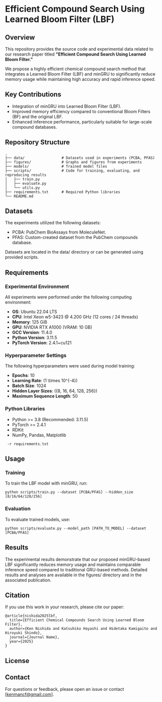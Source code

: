 # Efficient Compound Search Using Learned Bloom Filter (LBF)

## Overview
This repository provides the source code and experimental data related to our research paper titled **"Efficient Compound Search Using Learned Bloom Filter."**

We propose a highly efficient chemical compound search method that integrates a Learned Bloom Filter (LBF) and minGRU to significantly reduce memory usage while maintaining high accuracy and rapid inference speed.

## Key Contributions
- Integration of minGRU into Learned Bloom Filter (LBF).
- Improved memory efficiency compared to conventional Bloom Filters (BF) and the original LBF.
- Enhanced inference performance, particularly suitable for large-scale compound databases.

## Repository Structure
```plaintext
.
├── data/                 # Datasets used in experiments (PCBA, PFAS)
├── figures/              # Graphs and figures from experiments
├── models/               # Trained model files
├── scripts/              # Code for training, evaluating, and reproducing results
│   ├── train.py
│   ├── evaluate.py
│   └── utils.py
├── requirements.txt      # Required Python libraries
└── README.md
```

## Datasets
The experiments utilized the following datasets:

- PCBA: PubChem BioAssays from MoleculeNet.
- PFAS: Custom-created dataset from the PubChem compounds database.

Datasets are located in the data/ directory or can be generated using provided scripts.

## Requirements

### Experimental Environment
All experiments were performed under the following computing environment:

- **OS**: Ubuntu 22.04 LTS
- **CPU**: Intel Xeon w5-3423 @ 4.200 GHz (12 cores / 24 threads)
- **Memory**: 125 GiB
- **GPU**: NVIDIA RTX A1000 (VRAM: 10 GB)
- **GCC Version**: 11.4.0
- **Python Version**: 3.11.5
- **PyTorch Version**: 2.4.1+cu121

### Hyperparameter Settings
The following hyperparameters were used during model training:

- **Epochs**: 10
- **Learning Rate**: \(1 \times 10^{-4}\)
- **Batch Size**: 1024
- **Hidden Layer Sizes**: \(\{8, 16, 64, 128, 256\}\)
- **Maximum Sequence Length**: 50

### Python Libraries
- Python >= 3.8 (Recommended: 3.11.5)
- PyTorch >= 2.4.1
- RDKit
- NumPy, Pandas, Matplotlib
```
 -r requirements.txt
```

## Usage
### Training
To train the LBF model with minGRU, run:
```
python scripts/train.py --dataset [PCBA/PFAS] --hidden_size [8/16/64/128/256]
```
### Evaluation
To evaluate trained models, use:
```
python scripts/evaluate.py --model_path [PATH_TO_MODEL] --dataset [PCBA/PFAS]
```

## Results
The experimental results demonstrate that our proposed minGRU-based LBF significantly reduces memory usage and maintains comparable inference speed compared to traditional GRU-based methods. Detailed results and analyses are available in the figures/ directory and in the associated publication.

## Citation
If you use this work in your research, please cite our paper:

```
@article{nishida2025lbf,
  title={Efficient Chemical Compounds Search Using Learned Bloom Filter},
  author={Ken Nishida and Katsuhiko Hayashi and Hidetaka Kamigaito and Hiroyuki Shindo},
  journal={Journal Name},
  year={2025}
}
```

## License

## Contact
For questions or feedback, please open an issue or contact [kenmancf@gmail.com].
